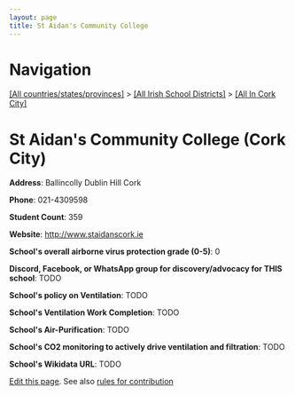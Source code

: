 ```yaml
---
layout: page
title: St Aidan's Community College
---
```

# Navigation

[[All countries/states/provinces]](../../..) > [[All Irish School Districts]](../..) > [[All In Cork City]](..)

# St Aidan's Community College (Cork City)

**Address**: Ballincolly Dublin Hill Cork

**Phone**: 021-4309598

**Student Count**: 359

**Website**: <http://www.staidanscork.ie>

**School's overall airborne virus protection grade (0-5)**: 0

**Discord, Facebook, or WhatsApp group for discovery/advocacy for THIS school**: TODO

**School's policy on Ventilation**: TODO

**School's Ventilation Work Completion**: TODO

**School's Air-Purification**: TODO

**School's CO2 monitoring to actively drive ventilation and filtration**: TODO

**School's Wikidata URL**: TODO


[Edit this page](https://github.com/ventilate-schools/Ireland/edit/main/./Cork_City/St_Aidan's_Community_College.md). See also [rules for contribution](../../../contribution-rules/)